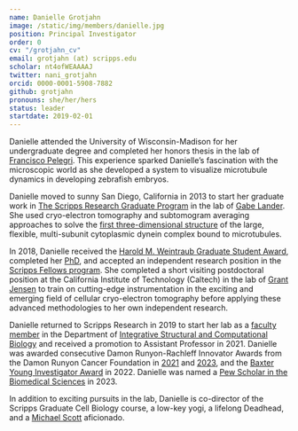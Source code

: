 ```yaml
---
name: Danielle Grotjahn
image: /static/img/members/danielle.jpg
position: Principal Investigator
order: 0
cv: "/grotjahn_cv"
email: grotjahn (at) scripps.edu
scholar: nt4ofWEAAAAJ
twitter: nani_grotjahn
orcid: 0000-0001-5908-7882
github: grotjahn
pronouns: she/her/hers
status: leader
startdate: 2019-02-01
---
```

Danielle attended the University of Wisconsin-Madison for her undergraduate degree and completed her honors thesis in the lab of [Francisco Pelegri](https://pelegri.genetics.wisc.edu/). This experience sparked Danielle’s fascination with the microscopic world as she developed a system to visualize microtubule dynamics in developing zebrafish embryos.

Danielle moved to sunny San Diego, California in 2013 to start her graduate work in [The Scripps Research Graduate Program](https://education.scripps.edu/graduate/doctoral-program/) in the lab of [Gabe Lander](http://www.lander-lab.com/). She used cryo-electron tomography and subtomogram averaging approaches to solve the [first three-dimensional structure](https://www.ncbi.nlm.nih.gov/pubmed/29416113) of the large, flexible, multi-subunit cytoplasmic dynein complex bound to microtubules.

In 2018, Danielle received the [Harold M. Weintraub Graduate Student Award](https://www.fredhutch.org/en/news/releases/2018/03/fred-hutch-announces-2018-harold-m-weintraub-graduate-student-award-recipients.html), completed her [PhD](https://education.scripps.edu/graduate/about-the-graduate-school/statistics/?tab-3-contact=1), and accepted an independent research position in the [Scripps Fellows program](https://www.scripps.edu/news-and-events/press-room/2018/20181107-scripps-fellows-program.html). She completed a short visiting postdoctoral position at the California Institute of Technology (Caltech) in the lab of [Grant Jensen](https://jensenlab.caltech.edu/people/) to train on cutting-edge instrumentation in the exciting and emerging field of cellular cryo-electron tomography before applying these advanced methodologies to her own independent research.

Danielle returned to Scripps Research in 2019 to start her lab as a [faculty member](https://www.scripps.edu/faculty/grotjahn/) in the Department of [Integrative Structural and Computational Biology](https://www.scripps.edu/science-and-medicine/research-departments/integrative-structural-and-computational-biology/) and received a promotion to Assistant Professor in 2021. Danielle was awarded consecutive Damon Runyon-Rachleff Innovator Awards from the Damon Runyon Cancer Foundation in [2021](https://www.scripps.edu/news-and-events/blog/read/index.php?id=577) and [2023](https://magazine.scripps.edu/awards-and-honors/2023/online-exclusive/danielle-grotjahn-granted-second-damon-runyon-rachleff-innovation-award/), and the [Baxter Young Investigator Award](https://magazine.scripps.edu/awards-and-honors/2022/online-exclusive/two-scripps-research-faculty-receive-baxter-young-investigator-awards/) in 2022. Danielle was named a [Pew Scholar in the Biomedical Sciences](https://www.scripps.edu/news-and-events/press-room/2023/20230613-grotjahn-pew.html) in 2023. 

In addition to exciting pursuits in the lab, Danielle is co-director of the Scripps Graduate Cell Biology course, a low-key yogi, a lifelong Deadhead, and a [Michael Scott](https://www.indiewire.com/2015/03/the-office-10-years-later-why-michael-scott-is-one-of-the-most-original-characters-of-all-time-248114/) aficionado. 

